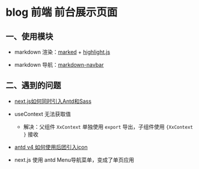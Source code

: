 # blog 前端 前台展示页面

## 一、使用模块
- markdown 渲染：[marked](https://github.com/markedjs/marked) + [highlight.js](https://github.com/highlightjs/highlight.js)

- markdown 导航：[markdown-navbar](https://github.com/parksben/markdown-navbar)


## 二、遇到的问题
- [next.js如何同时引入Antd和Sass](https://segmentfault.com/a/1190000020724663)

- useContext 无法获取值
    + 解决：父组件 `XxContext` 单独使用 `export` 导出，子组件使用 `{XxContext }` 接收

- [antd v4 如何使用后团引入icon](https://segmentfault.com/q/1010000022166166/a-1020000022167654)

- next.js 使用 antd Menu导航菜单，变成了单页应用